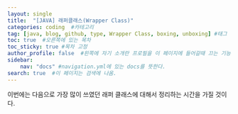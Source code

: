 ```yaml
---
layout: single
title:  "[JAVA] 래퍼클래스(Wrapper Class)"
categories: coding  #카테고리
tag: [java, blog, github, type, Wrapper Class, boxing, unboxing] #태그
toc: true  #오른쪽에 있는 목차
toc_sticky: true #목차 고정
author_profile: false  #왼쪽에 자기 소개란 프로필을 이 페이지에 들어갈때 끄는 기능
sidebar:
    nav: "docs" #navigation.yml에 있는 docs를 뜻한다.
search: true  #이 페이지는 검색에 나옴.
---
```


이번에는 다음으로 가장 많이 쓰였던 래퍼 클래스에 대해서 정리하는 시간을 가질 것이다.
